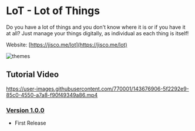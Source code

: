 # LoT - Lot of Things
Do you have a lot of things and you don't know where it is or if you have it at all?
Just manage your things digitally, as individual as each thing is itself!

Website: [https://jisco.me/lot](https://jisco.me/lot)

![themes](https://user-images.githubusercontent.com/770001/143676896-e73e9968-c4fa-4cbe-9c48-2f0da197f900.png)

## Tutorial Video
https://user-images.githubusercontent.com/770001/143676906-5f2292e9-85c0-4550-a7a8-f90f49349a86.mp4

### <a href="https://github.com/Jisco/LotOfThings/blob/main/v1.0.0.md">Version 1.0.0</a>
* First Release
